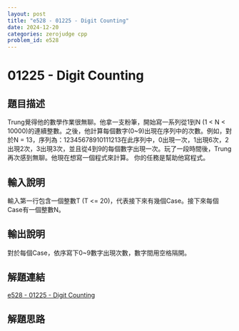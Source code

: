 ```yaml
---
layout: post
title: "e528 - 01225 - Digit Counting"
date: 2024-12-20
categories: zerojudge cpp
problem_id: e528
---
```


# 01225 - Digit Counting

## 題目描述

Trung覺得他的數學作業很無聊。他拿一支粉筆，開始寫一系列從1到N (1 < N < 10000)的連續整數。之後，他計算每個數字(0~9)出現在序列中的次數。例如，對於N = 13，序列為：12345678910111213在此序列中，0出現一次，1出現6次，2出現2次，3出現3次，並且從4到9的每個數字出現一次。玩了一段時間後，Trung再次感到無聊。他現在想寫一個程式來計算。 你的任務是幫助他寫程式。

## 輸入說明

輸入第一行包含一個整數T (T <= 20)，代表接下來有幾個Case。接下來每個Case有一個整數N。

## 輸出說明

對於每個Case，依序寫下0~9數字出現次數，數字間用空格隔開。

## 解題連結

[e528 - 01225 - Digit Counting](https://zerojudge.tw/ShowProblem?problemid=e528)

## 解題思路

